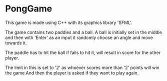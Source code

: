 # PongGame

This game is made using C++ with its graphics library 'SFML'.

The game contains two paddles and a ball. A ball is initially set in the middle and then with 'Enter' as an input it randomly choose an angle and move towards it.

The paddle has to hit the ball if fails to hit it, will result in score for the other player.

The limit in this is set to '2' as whoever scores more than '2' points will win the game.And then the player is asked if they want to play again.
